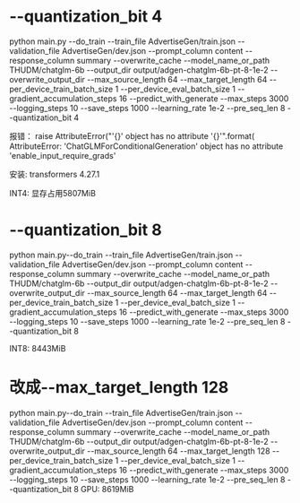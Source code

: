 # --quantization_bit 4
python main.py --do_train --train_file AdvertiseGen/train.json --validation_file AdvertiseGen/dev.json --prompt_column content --response_column summary --overwrite_cache --model_name_or_path THUDM/chatglm-6b --output_dir output/adgen-chatglm-6b-pt-8-1e-2 --overwrite_output_dir --max_source_length 64 --max_target_length 64 --per_device_train_batch_size 1 --per_device_eval_batch_size 1 --gradient_accumulation_steps 16 --predict_with_generate --max_steps 3000 --logging_steps 10 --save_steps 1000 --learning_rate 1e-2 --pre_seq_len 8 --quantization_bit 4

报错：
    raise AttributeError("'{}' object has no attribute '{}'".format(
AttributeError: 'ChatGLMForConditionalGeneration' object has no attribute 'enable_input_require_grads'

安装:
transformers 4.27.1

INT4: 显存占用5807MiB

# --quantization_bit 8
python main.py--do_train --train_file AdvertiseGen/train.json --validation_file AdvertiseGen/dev.json --prompt_column content --response_column summary --overwrite_cache --model_name_or_path THUDM/chatglm-6b --output_dir output/adgen-chatglm-6b-pt-8-1e-2 --overwrite_output_dir --max_source_length 64 --max_target_length 64 --per_device_train_batch_size 1 --per_device_eval_batch_size 1 --gradient_accumulation_steps 16 --predict_with_generate --max_steps 3000 --logging_steps 10 --save_steps 1000 --learning_rate 1e-2 --pre_seq_len 8 --quantization_bit 8

INT8: 8443MiB

# 改成--max_target_length 128
python main.py--do_train --train_file AdvertiseGen/train.json --validation_file AdvertiseGen/dev.json --prompt_column content --response_column summary --overwrite_cache --model_name_or_path THUDM/chatglm-6b --output_dir output/adgen-chatglm-6b-pt-8-1e-2 --overwrite_output_dir --max_source_length 64 --max_target_length 128 --per_device_train_batch_size 1 --per_device_eval_batch_size 1 --gradient_accumulation_steps 16 --predict_with_generate --max_steps 3000 --logging_steps 10 --save_steps 1000 --learning_rate 1e-2 --pre_seq_len 8 --quantization_bit 8
GPU: 8619MiB